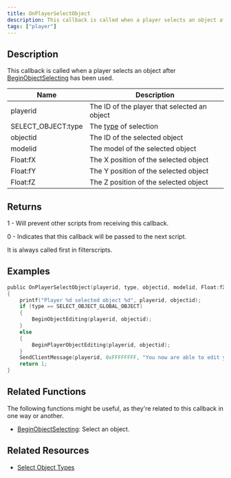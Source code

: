 ```yaml
---
title: OnPlayerSelectObject
description: This callback is called when a player selects an object after BeginObjectSelecting has been used.
tags: ["player"]
---
```


<VersionWarn name='callback' version='SA-MP 0.3e' />

## Description

This callback is called when a player selects an object after [BeginObjectSelecting](../functions/BeginObjectSelecting) has been used.

| Name               | Description                                             |
|--------------------|---------------------------------------------------------|
| playerid           | The ID of the player that selected an object            |
| SELECT_OBJECT:type | The [type](../resources/selectobjecttypes) of selection |
| objectid           | The ID of the selected object                           |
| modelid            | The model of the selected object                        |
| Float:fX           | The X position of the selected object                   |
| Float:fY           | The Y position of the selected object                   |
| Float:fZ           | The Z position of the selected object                   |

## Returns

1 - Will prevent other scripts from receiving this callback.

0 - Indicates that this callback will be passed to the next script.

It is always called first in filterscripts.

## Examples

```c
public OnPlayerSelectObject(playerid, type, objectid, modelid, Float:fX, Float:fY, Float:fZ)
{
    printf("Player %d selected object %d", playerid, objectid);
    if (type == SELECT_OBJECT_GLOBAL_OBJECT)
    {
        BeginObjectEditing(playerid, objectid);
    }
    else
    {
        BeginPlayerObjectEditing(playerid, objectid);
    }
    SendClientMessage(playerid, 0xFFFFFFFF, "You now are able to edit your object!");
    return 1;
}
```

## Related Functions

The following functions might be useful, as they're related to this callback in one way or another. 

- [BeginObjectSelecting](../functions/BeginObjectSelecting): Select an object.

## Related Resources

- [Select Object Types](../resources/selectobjecttypes)
